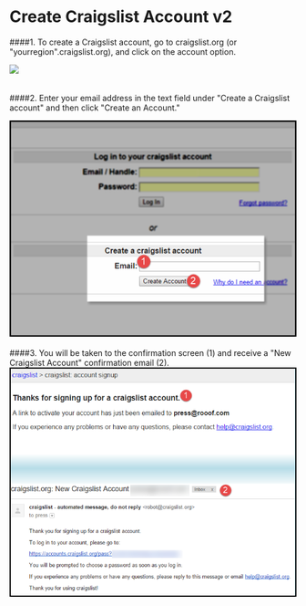 # Create Craigslist Account v2

####1. To create a Craigslist account, go to craigslist.org (or "yourregion".craigslist.org), and click on the account option.


![](https://git.gitbook.com/raw/rooof/rooof-user-manual/master/CLAccount_sample.png?token=YXNobGV5Z21vbmV5OjI2NTNlNWVjLWI1YmQtNGNmYi05NDYzLWVjNGFiMzY3MTZkZA%3D%3D)

<br>
####2. Enter your email address in the text field under "Create a Craigslist account" and then click "Create an Account."

![](createaccount.png)
<br>
<br>
####3. You will be taken to the confirmation screen (1) and receive a "New Craigslist Account" confirmation email (2). 
![](accountsignup.png)